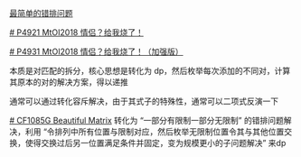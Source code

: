[最简单的错排问题](https://blog.csdn.net/shulianghan/article/details/109438773)

[# P4921 MtOI2018 情侣？给我烧了！](https://www.luogu.com.cn/problem/P4921)

[# P4931 MtOI2018 情侣？给我烧了！（加强版）](https://www.luogu.com.cn/problem/P4931)

本质是对匹配的拆分，核心思想是转化为 dp，然后枚举每次添加的不同对，计算其原本的对的解决方案，得以递推

通常可以通过转化容斥解决，由于其式子的特殊性，通常可以二项式反演一下

[# CF1085G Beautiful Matrix](https://www.luogu.com.cn/problem/CF1085G) 转化为 “一部分有限制一部分无限制” 的错排问题解决，利用 “令排列中所有位置与限制对应，然后枚举无限制位置令其与其他位置交换，使得交换过后另一位置满足条件并固定，变为规模更小的子问题解决” 来dp
